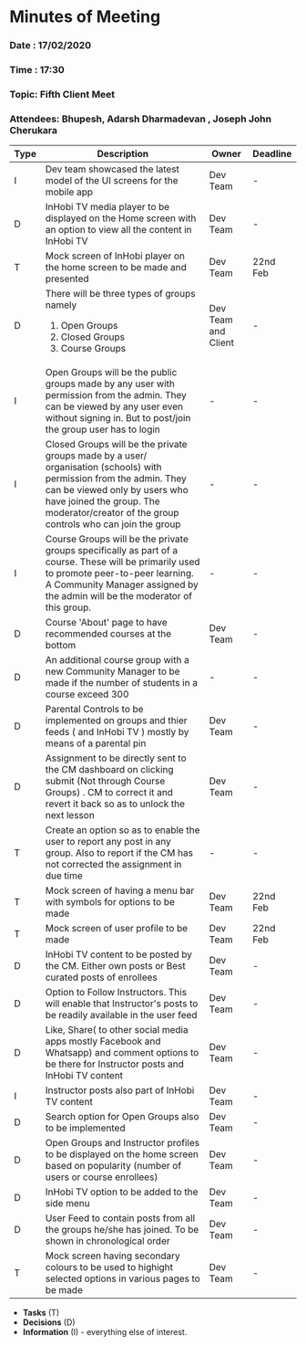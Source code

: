 # Minutes of Meeting
 
### Date : 17/02/2020
### Time : 17:30 
### Topic: Fifth Client Meet
### Attendees: Bhupesh, Adarsh Dharmadevan , Joseph John Cherukara

Type | Description | Owner | Deadline
---- | ----------- | ----- | --------
I    | Dev team showcased the latest model of the UI screens for the mobile app| Dev Team | -
D    | InHobi TV media player to be displayed on the Home screen with an option to view all the content in InHobi TV | Dev Team | - 
T    | Mock screen of InHobi player on the home screen to be made and presented| Dev Team | 22nd Feb
D    | There will be three types of groups namely <ol><li>Open Groups</li><li>Closed Groups</li><li>Course Groups</li></ol> | Dev Team and Client | -
I    | Open Groups will be the public groups made by any user with permission from the admin. They can be viewed by any user even without signing in. But to post/join the group user has to login| - | -
I    | Closed Groups will be the private groups made by a user/ organisation (schools) with permission from the admin. They can be viewed only by users who have joined the group. The moderator/creator of the group controls who can join the group | - | -
I    | Course Groups will be the private groups specifically as part of a course. These will be primarily used to promote peer-to-peer learning. A Community Manager assigned by the admin will be the moderator of this group. | - | -
D    | Course 'About' page to have recommended courses at the bottom| Dev Team | -
D    | An additional course group with a new Community Manager to be made if the number of students in a course exceed 300 | - | -
D    | Parental Controls to be implemented on groups and thier feeds ( and InHobi TV ) mostly by means of a parental pin | Dev Team | -
D    | Assignment to be directly sent to the CM dashboard on clicking submit (Not through Course Groups) . CM to correct it and revert it back so as to unlock the next lesson| Dev Team | -
T    | Create an option so as to enable the user to report any post in any group. Also to report if the CM has not corrected the assignment in due time | - | -
T    | Mock screen of having a menu bar with symbols for options to be made | Dev Team | 22nd Feb
T    | Mock screen of user profile to be made | Dev Team | 22nd Feb
D    | InHobi TV content to be posted by the CM. Either own posts or Best curated posts of enrollees | Dev Team | -
D    | Option to Follow Instructors. This will enable that Instructor's posts to be readily available in the user feed | Dev Team | -
D    | Like, Share( to other social media apps mostly Facebook and Whatsapp) and comment options to be there for Instructor posts and InHobi TV content | Dev Team | -
I    | Instructor posts also part of InHobi TV content | Dev Team | -
D    | Search option for Open Groups also to be implemented | Dev Team | -
D    | Open Groups and Instructor profiles to be displayed on the home screen based on popularity (number of users or course enrollees) | Dev Team | -
D    | InHobi TV option to be added to the side menu | Dev Team | -
D    | User Feed to contain posts from all the groups he/she has joined. To be shown in chronological order | Dev Team | -
T    | Mock screen having secondary colours to be used to highight selected options in various pages to be made | Dev Team | - 


* **Tasks** (T)
* **Decisions** (D)
* **Information** (I) - everything else of interest.

